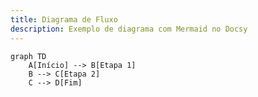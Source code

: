 ```yaml
---
title: Diagrama de Fluxo
description: Exemplo de diagrama com Mermaid no Docsy
---
```


```mermaid
graph TD
    A[Início] --> B[Etapa 1]
    B --> C[Etapa 2]
    C --> D[Fim]
```

